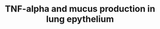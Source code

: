 ---
annotations:
- id: PW:0000003
  parent: signaling pathway
  type: Pathway Ontology
  value: signaling pathway
authors:
- Julia139
- Khanspers
- MaintBot
- Mkutmon
- MirellaKalafati
description: The upregulation of mucine is regulated by three different pathways which
  result in the activation of NF-kB. After TNF-alpha activated its receptor and recruited
  several adaptor proteins, the IKK complex is activated to inhibit IKBa, resulting
  in the activation and translocation into the nucleus of NF-kB and upregulation of
  mucine and IL-6. After EGFR activation by TGF-alpha binding, the RAS-MAPK-pp90 RSK
  pathway leads to inactivation of IKBa and thus to the translocation of NF-kB. Further,
  pp90 RSK leads to binding of Sp1 transcription factor to its DNA binding site.  By
  activating Tlr4, LPS can inhibit IKBa.
last-edited: 2016-07-25
organisms:
- Rattus norvegicus
redirect_from:
- /index.php/Pathway:WP1487
- /instance/WP1487
- /instance/WP1487_r87777
revision: r87777
schema-jsonld:
- '@context': https://schema.org/
  '@id': https://wikipathways.github.io/pathways/WP1487.html
  '@type': Dataset
  creator:
    '@type': Organization
    name: WikiPathways
  description: The upregulation of mucine is regulated by three different pathways
    which result in the activation of NF-kB. After TNF-alpha activated its receptor
    and recruited several adaptor proteins, the IKK complex is activated to inhibit
    IKBa, resulting in the activation and translocation into the nucleus of NF-kB
    and upregulation of mucine and IL-6. After EGFR activation by TGF-alpha binding,
    the RAS-MAPK-pp90 RSK pathway leads to inactivation of IKBa and thus to the translocation
    of NF-kB. Further, pp90 RSK leads to binding of Sp1 transcription factor to its
    DNA binding site.  By activating Tlr4, LPS can inhibit IKBa.
  keywords:
  - EGFR
  - ERK
  - Grb2
  - IKBa
  - IKKa
  - IKKb
  - Il6
  - MEK
  - Muc2
  - Muc5ac
  - NF-kB
  - Nemo
  - Raf
  - Ras
  - Ripk2
  - SOS
  - Shc
  - Sp1
  - TNFR1
  - Tgfa
  - Tlr4
  - Tnfa
  - Tradd
  - Traf2
  - p50
  - p65
  - pp90 rsk
  license: CC0
  name: TNF-alpha and mucus production in lung epythelium
seo: CreativeWork
title: TNF-alpha and mucus production in lung epythelium
wpid: WP1487
---